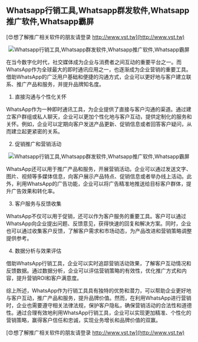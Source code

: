## **Whatsapp行销工具,Whatsapp群发软件,Whatsapp推广软件,Whatsapp霸屏**

[😍想了解推广相关软件的朋友请登录 http://www.vst.tw](http://www.vst.tw)

 <center><img src="https://vst.tw/MP4/tuiguang/png/6.png" alt="Whatsapp行销工具,Whatsapp群发软件,Whatsapp推广软件,Whatsapp霸屏"></center>

在当今数字化时代，社交媒体成为企业与消费者之间互动的重要平台之一。而WhatsApp作为全球最大的即时通讯应用之一，也逐渐成为企业营销的重要工具。借助WhatsApp的广泛用户基础和便捷的沟通方式，企业可以更好地与客户建立联系、推广产品和服务，并提升品牌知名度。

1. 直接沟通与个性化关怀

WhatsApp作为一种即时通讯工具，为企业提供了直接与客户沟通的渠道。通过建立客户群组或私人聊天，企业可以更加个性化地与客户互动，提供定制化的服务和关怀。例如，企业可以定期向客户发送产品更新、促销信息或者回答客户疑问，从而建立起更紧密的关系。

2. 促销推广和营销活动

 <center><img src="https://vst.tw/MP4/tuiguang/png/3.png" alt="Whatsapp行销工具,Whatsapp群发软件,Whatsapp推广软件,Whatsapp霸屏"></center>

WhatsApp还可以用于推广产品和服务，开展营销活动。企业可以通过发送文字、图片、视频等多媒体信息，向客户展示产品特点、促销信息或者举办线上活动。此外，利用WhatsApp的广告功能，企业可以将广告精准地推送给目标客户群体，提升广告效果和转化率。

3. 客户服务与反馈收集

WhatsApp不仅可以用于促销，还可以作为客户服务的重要工具。客户可以通过WhatsApp向企业提出问题、反馈意见，获得快速的回复和解决方案。同时，企业也可以通过收集客户反馈，了解客户需求和市场动态，为产品改进和营销策略调整提供参考。

4. 数据分析与效果评估

借助WhatsApp行销工具，企业可以实时追踪营销活动效果，了解客户互动情况和反馈数据。通过数据分析，企业可以评估营销策略的有效性，优化推广方式和内容，提升营销ROI和客户满意度。

综上所述，WhatsApp作为行销工具具有独特的优势和潜力，可以帮助企业更好地与客户互动，推广产品和服务，提升品牌价值。然而，在利用WhatsApp进行营销时，企业也需要遵守相关法律法规，保护客户隐私，确保营销活动的合法性和道德性。通过合理有效地利用WhatsApp行销工具，企业可以实现更加精准、个性化的营销策略，赢得客户信任和忠诚，实现业务增长和品牌价值的双赢。

[😍想了解推广相关软件的朋友请登录 http://www.vst.tw](http://www.vst.tw)



